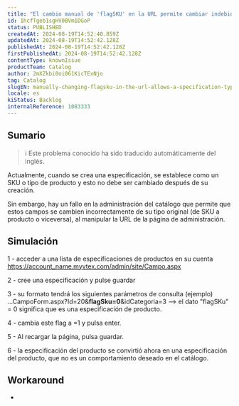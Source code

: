 ```yaml
---
title: "El cambio manual de 'flagSKU' en la URL permite cambiar indebidamente un tipo de especificación."
id: 1hcfTgeb1sgHV0BVm1DGoP
status: PUBLISHED
createdAt: 2024-08-19T14:52:40.859Z
updatedAt: 2024-08-19T14:52:42.128Z
publishedAt: 2024-08-19T14:52:42.128Z
firstPublishedAt: 2024-08-19T14:52:42.128Z
contentType: knownIssue
productTeam: Catalog
author: 2mXZkbi0oi061KicTExNjo
tag: Catalog
slugEN: manually-changing-flagsku-in-the-url-allows-a-specification-type-to-be-improperly-changed
locale: es
kiStatus: Backlog
internalReference: 1083333
---
```


## Sumario

>ℹ️ Este problema conocido ha sido traducido automáticamente del inglés.


Actualmente, cuando se crea una especificación, se establece como un SKU o tipo de producto y esto no debe ser cambiado después de su creación.

Sin embargo, hay un fallo en la administración del catálogo que permite que estos campos se cambien incorrectamente de su tipo original (de SKU a producto o viceversa), al manipular la URL de la página de administración.


##

## Simulación


1 - acceder a una lista de especificaciones de productos en su cuenta https://account_name.myvtex.com/admin/site/Campo.aspx

2 - cree una especificación y pulse guardar

3 - su formato tendrá los siguientes parámetros de consulta (ejemplo) ...CampoForm.aspx?Id=20&**flagSku=0**&idCategoria=3 --> el dato "flagSKu" = 0 significa que es una especificación de producto.

4 - cambia este flag a =1 y pulsa enter.

5 - Al recargar la página, pulsa guardar.

6 - la especificación del producto se convirtió ahora en una especificación del producto, que no es un comportamiento deseado en el catálogo.



## Workaround


-






